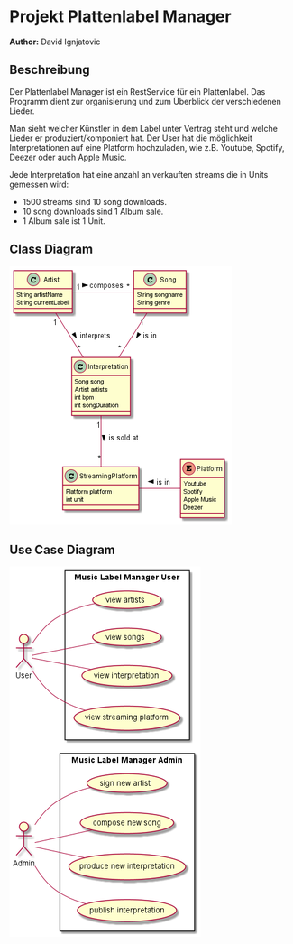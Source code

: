 # Projekt Plattenlabel Manager
**Author:** David Ignjatovic

## Beschreibung

Der Plattenlabel Manager ist ein RestService für ein Plattenlabel.
Das Programm dient zur organisierung und zum Überblick der verschiedenen Lieder.

Man sieht welcher Künstler in dem Label unter Vertrag steht und welche Lieder er produziert/komponiert hat.
Der User hat die möglichkeit Interpretationen auf eine  Platform hochzuladen, wie z.B. Youtube, Spotify, Deezer oder auch Apple Music.

Jede Interpretation hat eine anzahl an verkauften streams die in Units gemessen wird:

* 1500 streams sind 10 song downloads.
* 10 song downloads sind 1 Album sale.
* 1 Album sale ist 1 Unit.


## Class Diagram
![cld](images/cld.png)

## Use Case Diagram
![ucd](images/ucd.png)
